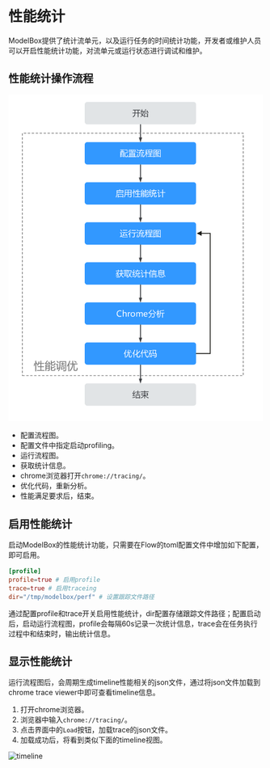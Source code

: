 # 性能统计

ModelBox提供了统计流单元，以及运行任务的时间统计功能，开发者或维护人员可以开启性能统计功能，对流单元或运行状态进行调试和维护。

## 性能统计操作流程

![perf](../../assets/images/figure/develop/debug/perf.png)

* 配置流程图。
* 配置文件中指定启动profiling。
* 运行流程图。
* 获取统计信息。
* chrome浏览器打开`chrome://tracing/`。
* 优化代码，重新分析。
* 性能满足要求后，结束。

## 启用性能统计

启动ModelBox的性能统计功能，只需要在Flow的toml配置文件中增加如下配置，即可启用。

```toml
[profile]
profile=true # 启用profile
trace=true # 启用traceing
dir="/tmp/modelbox/perf" # 设置跟踪文件路径
```

通过配置profile和trace开关启用性能统计，dir配置存储跟踪文件路径；配置启动后，启动运行流程图，profile会每隔60s记录一次统计信息，trace会在任务执行过程中和结束时，输出统计信息。

## 显示性能统计

运行流程图后，会周期生成timeline性能相关的json文件，通过将json文件加载到chrome trace viewer中即可查看timeline信息。

1. 打开chrome浏览器。
1. 浏览器中输入`chrome://tracing/`。
1. 点击界面中的`Load`按钮，加载trace的json文件。
1. 加载成功后，将看到类似下面的timeline视图。

![timeline](../../assets/images/figure/develop/debug/perf-timeline.png)
